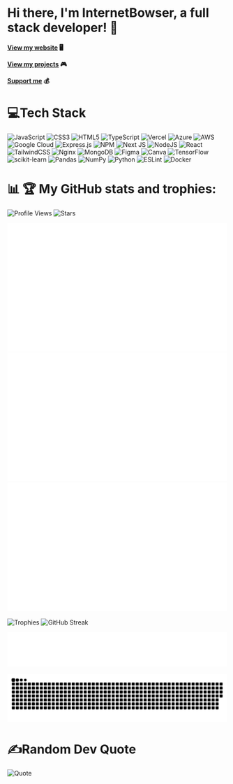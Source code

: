 # Hi there, I'm InternetBowser, a full stack developer! 🚀

**[View my website](https://www.internetbowser.com) 🖥️**

**[View my projects](https://www.internetbowser.com/projects) 🎮**

**[Support me](https://www.buymeacoffee.com/InternetBowser) 💰**

<!-- Stats -->

# 💻Tech Stack
![JavaScript](https://img.shields.io/badge/javascript-%23323330.svg?style=for-the-badge&logo=javascript&logoColor=%23F7DF1E) ![CSS3](https://img.shields.io/badge/css3-%231572B6.svg?style=for-the-badge&logo=css3&logoColor=white) ![HTML5](https://img.shields.io/badge/html5-%23E34F26.svg?style=for-the-badge&logo=html5&logoColor=white) ![TypeScript](https://img.shields.io/badge/typescript-%23007ACC.svg?style=for-the-badge&logo=typescript&logoColor=white) ![Vercel](https://img.shields.io/badge/vercel-%23000000.svg?style=for-the-badge&logo=vercel&logoColor=white) ![Azure](https://img.shields.io/badge/azure-%230072C6.svg?style=for-the-badge&logo=azure-devops&logoColor=white) ![AWS](https://img.shields.io/badge/AWS-%23FF9900.svg?style=for-the-badge&logo=amazon-aws&logoColor=white) ![Google Cloud](https://img.shields.io/badge/Google%20Cloud-%234285F4.svg?style=for-the-badge&logo=google-cloud&logoColor=white) ![Express.js](https://img.shields.io/badge/express.js-%23404d59.svg?style=for-the-badge&logo=express&logoColor=%2361DAFB) ![NPM](https://img.shields.io/badge/NPM-%23000000.svg?style=for-the-badge&logo=npm&logoColor=white) ![Next JS](https://img.shields.io/badge/Next-black?style=for-the-badge&logo=next.js&logoColor=white) ![NodeJS](https://img.shields.io/badge/node.js-6DA55F?style=for-the-badge&logo=node.js&logoColor=white) ![React](https://img.shields.io/badge/react-%2320232a.svg?style=for-the-badge&logo=react&logoColor=%2361DAFB) ![TailwindCSS](https://img.shields.io/badge/tailwindcss-%2338B2AC.svg?style=for-the-badge&logo=tailwind-css&logoColor=white) ![Nginx](https://img.shields.io/badge/nginx-%23009639.svg?style=for-the-badge&logo=nginx&logoColor=white) ![MongoDB](https://img.shields.io/badge/MongoDB-%234ea94b.svg?style=for-the-badge&logo=mongodb&logoColor=white) 	![Figma](https://img.shields.io/badge/figma-%23F24E1E.svg?style=for-the-badge&logo=figma&logoColor=white) ![Canva](https://img.shields.io/badge/Canva-%2300C4CC.svg?style=for-the-badge&logo=Canva&logoColor=white) ![TensorFlow](https://img.shields.io/badge/TensorFlow-%23FF6F00.svg?style=for-the-badge&logo=TensorFlow&logoColor=white) ![scikit-learn](https://img.shields.io/badge/scikit--learn-%23F7931E.svg?style=for-the-badge&logo=scikit-learn&logoColor=white) ![Pandas](https://img.shields.io/badge/pandas-%23150458.svg?style=for-the-badge&logo=pandas&logoColor=white) ![NumPy](https://img.shields.io/badge/numpy-%23013243.svg?style=for-the-badge&logo=numpy&logoColor=white) ![Python](https://img.shields.io/badge/python-3670A0?style=for-the-badge&logo=python&logoColor=ffdd54) ![ESLint](https://img.shields.io/badge/ESLint-4B3263?style=for-the-badge&logo=eslint&logoColor=white) ![Docker](https://img.shields.io/badge/docker-%230db7ed.svg?style=for-the-badge&logo=docker&logoColor=white)


# 📊 🏆 My GitHub stats and trophies:

![Profile Views](https://komarev.com/ghpvc/?username=InternetBowser670&label=Profile%20views&color=0e75b6&style=flat)
![Stars](https://img.shields.io/github/stars/InternetBowser670?label=Stars&style=social)

![My Github Stats](https://raw.githubusercontent.com/InternetBowser670/github-stats-jstrieb/master/generated/overview.svg#gh-dark-mode-only)
![My Github Stats](https://raw.githubusercontent.com/InternetBowser670/github-stats-jstrieb/master/generated/overview.svg#gh-light-mode-only)
![Top Langs](https://raw.githubusercontent.com/InternetBowser670/github-stats-jstrieb/master/generated/languages.svg#gh-light-mode-only)

![Trophies](https://github-profile-trophy.screw-hand.vercel.app/?username=InternetBowser670&wantAncientAccount=false&wantNewAccount=false&rank=-UNKNOWN&theme=darkhub)
![GitHub Streak](https://github-readme-streak-stats-eta-blond.vercel.app?user=InternetBowser670&theme=transparent&mode=weekly)


![GitHub Topics](./metrics.plugin.topics.icons.svg)

<picture>
  <source srcset="dist/github-contribution-grid-snake-dark.svg" media="(prefers-color-scheme: dark)">
  <source srcset="dist/github-contribution-grid-snake.svg" media="(prefers-color-scheme: light)">
  <img alt="GitHub Contribution Snake" src="dist/github-contribution-grid-snake.svg">
</picture>


# ✍️Random Dev Quote

![Quote](https://quotes-github-readme.vercel.app/api?type=horizontal&theme=dark)
